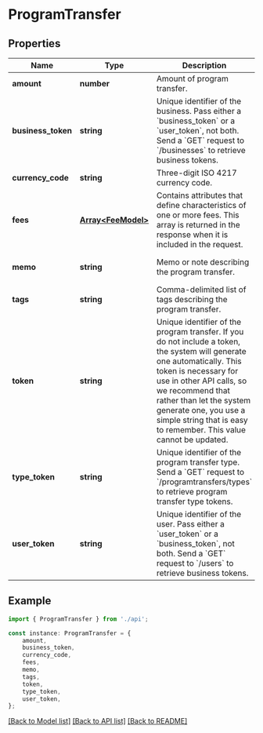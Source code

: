 # ProgramTransfer


## Properties

Name | Type | Description | Notes
------------ | ------------- | ------------- | -------------
**amount** | **number** | Amount of program transfer. | [default to undefined]
**business_token** | **string** | Unique identifier of the business. Pass either a &#x60;business_token&#x60; or a &#x60;user_token&#x60;, not both.  Send a &#x60;GET&#x60; request to &#x60;/businesses&#x60; to retrieve business tokens. | [optional] [default to undefined]
**currency_code** | **string** | Three-digit ISO 4217 currency code. | [default to undefined]
**fees** | [**Array&lt;FeeModel&gt;**](FeeModel.md) | Contains attributes that define characteristics of one or more fees. This array is returned in the response when it is included in the request. | [optional] [default to undefined]
**memo** | **string** | Memo or note describing the program transfer. | [optional] [default to undefined]
**tags** | **string** | Comma-delimited list of tags describing the program transfer. | [optional] [default to undefined]
**token** | **string** | Unique identifier of the program transfer.  If you do not include a token, the system will generate one automatically. This token is necessary for use in other API calls, so we recommend that rather than let the system generate one, you use a simple string that is easy to remember. This value cannot be updated. | [optional] [default to undefined]
**type_token** | **string** | Unique identifier of the program transfer type.  Send a &#x60;GET&#x60; request to &#x60;/programtransfers/types&#x60; to retrieve program transfer type tokens. | [default to undefined]
**user_token** | **string** | Unique identifier of the user. Pass either a &#x60;user_token&#x60; or a &#x60;business_token&#x60;, not both.  Send a &#x60;GET&#x60; request to &#x60;/users&#x60; to retrieve business tokens. | [optional] [default to undefined]

## Example

```typescript
import { ProgramTransfer } from './api';

const instance: ProgramTransfer = {
    amount,
    business_token,
    currency_code,
    fees,
    memo,
    tags,
    token,
    type_token,
    user_token,
};
```

[[Back to Model list]](../README.md#documentation-for-models) [[Back to API list]](../README.md#documentation-for-api-endpoints) [[Back to README]](../README.md)
